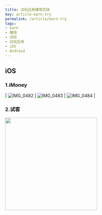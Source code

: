 ```yaml
---
title: 试玩应用赚零花钱
key: article-earn-try
permalink: /article/earn-try
tags:
- earn
- 赚钱
- 试玩
- 试玩应用
- iOS
- Android
---
```


## iOS 

### 1.iMoney

| ![IMG_0482](https://up-img.yonghong.tech/pic/2020/05/IMG_0482.JPG) | ![IMG_0483](https://up-img.yonghong.tech/pic/2020/05/IMG_0483.JPG) | ![IMG_0484](https://up-img.yonghong.tech/pic/2020/05/IMG_0484.JPG) |

<!--more-->

### 2.试客

<img src="https://up-img.yonghong.tech/pic/2020/05/IMG_0486.JPG" width="300px" >
